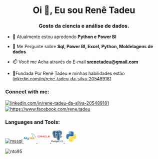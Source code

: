 <h1 align="center">Oi 👋, Eu sou Renê Tadeu</h1>
<h3 align="center">Gosto da ciencia e análise de dados.</h3>

- 🌱 Atualmente estou apredendo **Python e Power BI**

- 💬 Me Pergunte sobre **Sql, Power BI, Excel, Python, Moldelagens de dados**

- 📫 Você me Acha através do E-mail  **srenetadeu@gmail.com**

- 📄Fundada Por Renê Tadeu e minhas habilidades estão [linkedin.com/in/rene-tadeu-da-silva-205489181](linkedin.com/in/rene-tadeu-da-silva-205489181)

<h3 align="left">Connect with me:</h3>
<p align="left">
<a href="https://linkedin.com/in/linkedin.com/in/rene-tadeu-da-silva-205489181" target="blank"><img align="center" src="https://raw.githubusercontent.com/rahuldkjain/github-profile-readme-generator/master/src/images/icons/Social/linked-in-alt.svg" alt="linkedin.com/in/rene-tadeu-da-silva-205489181" height="30" width="40" /></a>
<a href="https://fb.com/https://www.facebook.com/rene.tadeu" target="blank"><img align="center" src="https://raw.githubusercontent.com/rahuldkjain/github-profile-readme-generator/master/src/images/icons/Social/facebook.svg" alt="https://www.facebook.com/rene.tadeu" height="30" width="40" /></a>
</p>

<h3 align="left">Languages and Tools:</h3>
<p align="left"> <a href="https://www.microsoft.com/en-us/sql-server" target="_blank" rel="noreferrer"> <img src="https://www.svgrepo.com/show/303229/microsoft-sql-server-logo.svg" alt="mssql" width="40" height="40"/> </a> <a href="https://www.mysql.com/" target="_blank" rel="noreferrer"> <img src="https://raw.githubusercontent.com/devicons/devicon/master/icons/mysql/mysql-original-wordmark.svg" alt="mysql" width="40" height="40"/> </a> <a href="https://www.oracle.com/" target="_blank" rel="noreferrer"> <img src="https://raw.githubusercontent.com/devicons/devicon/master/icons/oracle/oracle-original.svg" alt="oracle" width="40" height="40"/> </a> <a href="https://www.postgresql.org" target="_blank" rel="noreferrer"> <img src="https://raw.githubusercontent.com/devicons/devicon/master/icons/postgresql/postgresql-original-wordmark.svg" alt="postgresql" width="40" height="40"/> </a> <a href="https://www.python.org" target="_blank" rel="noreferrer"> <img src="https://raw.githubusercontent.com/devicons/devicon/master/icons/python/python-original.svg" alt="python" width="40" height="40"/> </a> </p>

<p><img align="center" src="https://github-readme-stats.vercel.app/api/top-langs?username=nto95&show_icons=true&locale=en&layout=compact" alt="nto95" /></p>
